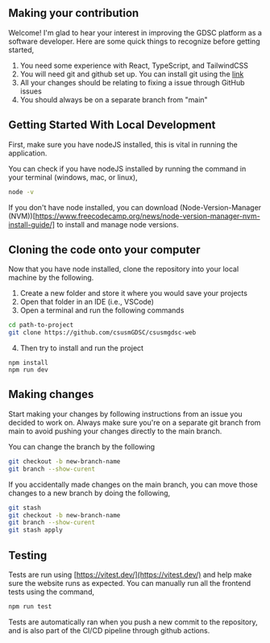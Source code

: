 ## Making your contribution

Welcome! I'm glad to hear your interest in improving the GDSC platform as a software developer. Here are some quick things to recognize before getting started,

1. You need some experience with React, TypeScript, and TailwindCSS
2. You will need git and github set up. You can install git using the [link](https://git-scm.com/downloads)
3. All your changes should be relating to fixing a issue through GitHub issues
4. You should always be on a separate branch from "main"

## Getting Started With Local Development

First, make sure you have nodeJS installed, this is vital in running the application.

You can check if you have nodeJS installed by running the command in your terminal (windows, mac, or linux),

```bash
node -v
```

If you don't have node installed, you can download (Node-Version-Manager (NVM))[https://www.freecodecamp.org/news/node-version-manager-nvm-install-guide/] to install and manage node versions.

## Cloning the code onto your computer

Now that you have node installed, clone the repository into your local machine by the following.

1. Create a new folder and store it where you would save your projects
2. Open that folder in an IDE (i.e., VSCode)
3. Open a terminal and run the following commands

```bash
cd path-to-project
git clone https://github.com/csusmGDSC/csusmgdsc-web
```

4. Then try to install and run the project

```
npm install
npm run dev
```

## Making changes

Start making your changes by following instructions from an issue you decided to work on. Always make sure you're on a separate git branch from main to avoid pushing your changes directly to the main branch.

You can change the branch by the following

```bash
git checkout -b new-branch-name
git branch --show-curent
```

If you accidentally made changes on the main branch, you can move those changes to a new branch by doing the following,

```bash
git stash
git checkout -b new-branch-name
git branch --show-curent
git stash apply
```

## Testing

Tests are run using [https://vitest.dev/](https://vitest.dev/) and help make sure the website runs as expected. You can manually run all the frontend tests using the command,

```bash
npm run test
```

Tests are automatically ran when you push a new commit to the repository, and is also part of the CI/CD pipeline through github actions.
